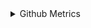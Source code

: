 <details>

<summary>Github Metrics</summary>

*学啥啥不行，摆烂第一名*

![Metrics](/github-metrics.svg)

</details>

